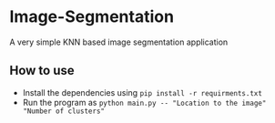 # Image-Segmentation
A very simple KNN based image segmentation application

## How to use
- Install the dependencies using `pip install -r requirments.txt`
- Run the program as `python main.py -- "Location to the image" "Number of clusters"`
